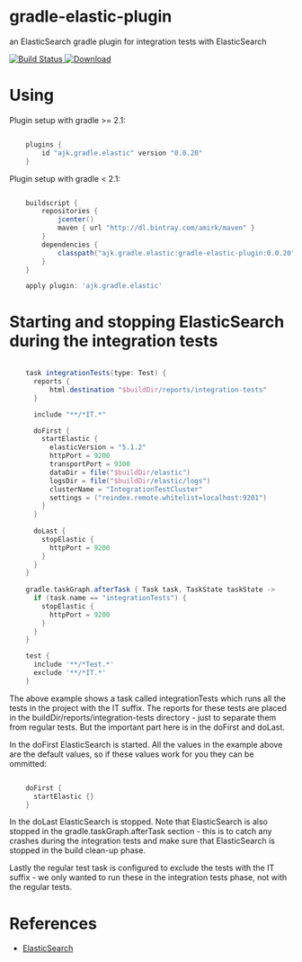 # gradle-elastic-plugin
an ElasticSearch gradle plugin for integration tests with ElasticSearch

[ ![Build Status](https://travis-ci.org/amirkibbar/bilberry.svg?branch=master) ](https://travis-ci.org/amirkibbar/bilberry)
[ ![Download](https://api.bintray.com/packages/amirk/maven/gradle-elastic-plugin/images/download.svg) ](https://bintray.com/amirk/maven/gradle-elastic-plugin/_latestVersion)

# Using

Plugin setup with gradle >= 2.1:

```gradle

    plugins {
        id "ajk.gradle.elastic" version "0.0.20"
    }
```

Plugin setup with gradle < 2.1:

```gradle

    buildscript {
        repositories {
            jcenter()
            maven { url "http://dl.bintray.com/amirk/maven" }
        }
        dependencies {
            classpath("ajk.gradle.elastic:gradle-elastic-plugin:0.0.20")
        }
    }

    apply plugin: 'ajk.gradle.elastic'
```

# Starting and stopping ElasticSearch during the integration tests

```gradle

    task integrationTests(type: Test) {
      reports {
          html.destination "$buildDir/reports/integration-tests"
      }

      include "**/*IT.*"

      doFirst {
        startElastic {
          elasticVersion = "5.1.2"
          httpPort = 9200
          transportPort = 9300
          dataDir = file("$buildDir/elastic")
          logsDir = file("$buildDir/elastic/logs")
          clusterName = "IntegrationTestCluster"
          settings = ("reindex.remote.whitelist=localhost:9201")
        }
      }
  
      doLast {
        stopElastic {
          httpPort = 9200
        }
      }
    }
    
    gradle.taskGraph.afterTask { Task task, TaskState taskState ->
      if (task.name == "integrationTests") {
        stopElastic {
          httpPort = 9200
        }
      }
    }

    test {
      include '**/*Test.*'
      exclude '**/*IT.*'
    }
```

The above example shows a task called integrationTests which runs all the tests in the project with the IT suffix. The
reports for these tests are placed in the buildDir/reports/integration-tests directory - just to separate them from
regular tests. But the important part here is in the doFirst and doLast. 

In the doFirst ElasticSearch is started. All the values in the example above are the default values, so if these values
work for you they can be ommitted:

```gradle

    doFirst {
      startElastic {}
    }
```

In the doLast ElasticSearch is stopped. Note that ElasticSearch is also stopped in the gradle.taskGraph.afterTask 
section - this is to catch any crashes during the integration tests and make sure that ElasticSearch is stopped in the 
build clean-up phase.

Lastly the regular test task is configured to exclude the tests with the IT suffix - we only wanted to run these in the
integration tests phase, not with the regular tests.

# References

- [ElasticSearch](https://www.elastic.co/products/elasticsearch)
